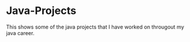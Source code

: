 # Java-Projects
This shows some of the java projects that I have worked on througout my java career.

